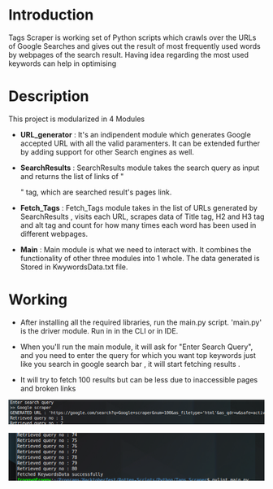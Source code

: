 # Introduction

Tags Scraper is working set of Python scripts which crawls over the URLs of Google Searches and gives out the result of most frequently used words by webpages of the search result. Having idea regarding the most used keywords can help in optimising 

# Description

This project is modularized in 4 Modules

- **URL_generator** : It's an indipendent module which generates Google accepted URL with all the valid paramenters. It can be extended further by adding support for other Search engines as well.

- **SearchResults** : SearchResults module takes the search query as input and returns the list of links  of "<div>" tag, which are  searched result's pages link.

- **Fetch_Tags** : Fetch_Tags module takes in the list of URLs generated by SearchResults , visits each URL, scrapes data of Title tag, H2 and H3 tag and alt tag and count for how many times each word has been used in different webpages.

- **Main** : Main module is what we need to interact with. It combines the functionality of other three modules into 1 whole. The data generated is Stored in KwywordsData.txt file.

# Working 

- After installing all the required libraries, run the main.py script. 'main.py' is
the driver module. Run in in the CLI or in IDE.

- When you'll run the main module, it will ask for "Enter Search Query", and you need to enter the query for which you want top keywords just like you search in google search bar , it will start fetching results . 

- It will try to fetch 100 results but can be less due to inaccessible pages and broken links

![searching](https://github.com/GoswamiTushar/Rotten-Scripts/blob/master/Python/Tags_Scraper/images/query.png)

![results](https://github.com/GoswamiTushar/Rotten-Scripts/blob/master/Python/Tags_Scraper/images/result.png)
